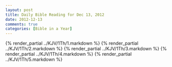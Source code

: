 ```yaml
---
layout: post
title: Daily Bible Reading for Dec 13, 2012
date: 2012-12-13
comments: true
categories: [Bible in a Year]
---
```

{% render_partial ../KJV/1Th/1.markdown %}
{% render_partial ../KJV/1Th/2.markdown %}
{% render_partial ../KJV/1Th/3.markdown %}
{% render_partial ../KJV/1Th/4.markdown %}
{% render_partial ../KJV/1Th/5.markdown %}
